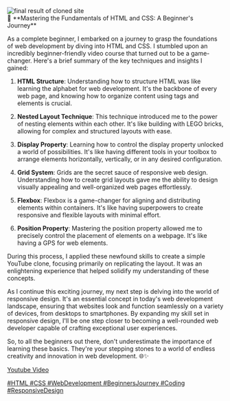 <img src="/images/Capture.jpeg" alt="final result of cloned site">
<div style="align-item: left;">
🚀 **Mastering the Fundamentals of HTML and CSS: A Beginner's Journey**

As a complete beginner, I embarked on a journey to grasp the foundations of web development by diving into HTML and CSS. I stumbled upon an incredibly beginner-friendly video course that turned out to be a game-changer. Here's a brief summary of the key techniques and insights I gained:

1. **HTML Structure**: Understanding how to structure HTML was like learning the alphabet for web development. It's the backbone of every web page, and knowing how to organize content using tags and elements is crucial.

2. **Nested Layout Technique**: This technique introduced me to the power of nesting elements within each other. It's like building with LEGO bricks, allowing for complex and structured layouts with ease.

3. **Display Property**: Learning how to control the display property unlocked a world of possibilities. It's like having different tools in your toolbox to arrange elements horizontally, vertically, or in any desired configuration.

4. **Grid System**: Grids are the secret sauce of responsive web design. Understanding how to create grid layouts gave me the ability to design visually appealing and well-organized web pages effortlessly.

5. **Flexbox**: Flexbox is a game-changer for aligning and distributing elements within containers. It's like having superpowers to create responsive and flexible layouts with minimal effort.

6. **Position Property**: Mastering the position property allowed me to precisely control the placement of elements on a webpage. It's like having a GPS for web elements.

During this process, I applied these newfound skills to create a simple YouTube clone, focusing primarily on replicating the layout. It was an enlightening experience that helped solidify my understanding of these concepts.

As I continue this exciting journey, my next step is delving into the world of responsive design. It's an essential concept in today's web development landscape, ensuring that websites look and function seamlessly on a variety of devices, from desktops to smartphones. By expanding my skill set in responsive design, I'll be one step closer to becoming a well-rounded web developer capable of crafting exceptional user experiences.

So, to all the beginners out there, don't underestimate the importance of learning these basics. They're your stepping stones to a world of endless creativity and innovation in web development. 🌐✨

<a href="https://www.youtube.com/watch?v=G3e-cpL7ofc&t=4611s"> Youtube Video

#HTML #CSS #WebDevelopment #BeginnersJourney #Coding #ResponsiveDesign

</div>
